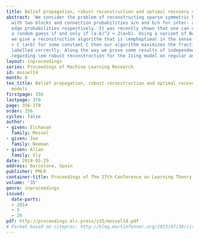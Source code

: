 ```yaml
---
title: Belief propagation, robust reconstruction and optimal recovery of block models
abstract: 'We consider the problem of reconstructing sparse symmetric block models
  with two blocks and connection probabilities a/n and b/n for inter- and intra-block
  edge probabilities respectively. It was recently shown that one can do better than
  a random guess if and only if (a-b)^2 > 2(a+b). Using a variant of Belief Propagation,
  we give a reconstruction algorithm that is \emphoptimal in the sense that if (a-b)^2
  > C (a+b) for some constant C then our algorithm maximizes the fraction of the nodes
  labelled correctly. Along the way we prove some results of independent interest
  regarding \em robust reconstruction for the Ising model on regular and Poisson trees. '
layout: inproceedings
series: Proceedings of Machine Learning Research
id: mossel14
month: 0
tex_title: Belief propagation, robust reconstruction and optimal recovery of block
  models
firstpage: 356
lastpage: 370
page: 356-370
order: 356
cycles: false
author:
- given: Elchanan
  family: Mossel
- given: Joe
  family: Neeman
- given: Allan
  family: Sly
date: 2014-05-29
address: Barcelona, Spain
publisher: PMLR
container-title: Proceedings of The 27th Conference on Learning Theory
volume: '35'
genre: inproceedings
issued:
  date-parts:
  - 2014
  - 5
  - 29
pdf: http://proceedings.mlr.press/v35/mossel14.pdf
# Format based on citeproc: http://blog.martinfenner.org/2013/07/30/citeproc-yaml-for-bibliographies/
---
```

